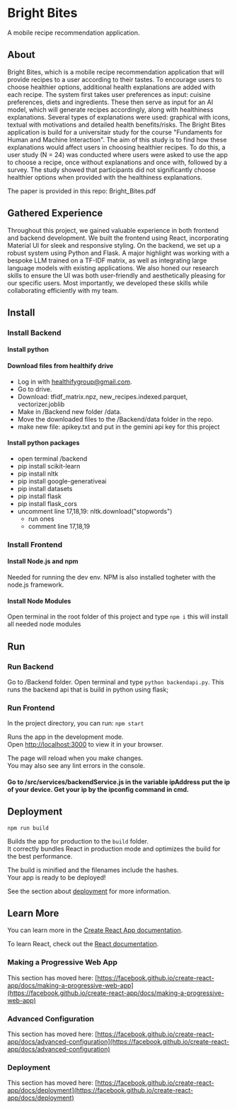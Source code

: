 # Bright Bites
A mobile recipe recommendation application.
## About
Bright Bites, which is a mobile recipe recommendation application that will provide recipes to a user according to their tastes. 
To encourage users to choose healthier options, additional health explanations are added with each recipe. The system first takes user preferences as input:
cuisine preferences, diets and ingredients. These then serve as input for an AI model, which will generate recipes accordingly, along with healthiness explanations.
Several types of explanations were used: graphical with icons, textual with motivations and detailed health benefits/risks.
The Bright Bites application is build for a universitair study for the course "Fundaments for Human and Machine Interaction".
The aim of this study is to find how these explanations would affect users in choosing healthier recipes. 
To do this, a user study (N = 24) was conducted where users were asked to use the app to choose a recipe, once without explanations and once
with, followed by a survey. The study showed that participants did not significantly choose healthier options when provided with the healthiness explanations.

The paper is provided in this repo: Bright_Bites.pdf

## Gathered Experience
Throughout this project, we gained valuable experience in both frontend and backend development. We built the frontend using React, incorporating Material UI for sleek and responsive styling. On the backend, we set up a robust system using Python and Flask. A major highlight was working with a bespoke LLM trained on a TF-IDF matrix, as well as integrating large language models with existing applications. We also honed our research skills to ensure the UI was both user-friendly and aesthetically pleasing for our specific users. Most importantly, we developed these skills while collaborating efficiently with my team.

## Install

### Install Backend

#### Install python

#### Download files from healthify drive
- Log in with healthifygroup@gmail.com.
- Go to drive.
- Download: tfidf_matrix.npz, new_recipes.indexed.parquet, vectorizer.joblib
- Make in /Backend new folder /data.
- Move the downloaded files to the /Backend/data folder in the repo.
- make new file: apikey.txt and put in the gemini api key for this project

#### Install python packages
- open terminal /backend
- pip install scikit-learn
- pip install nltk
- pip install google-generativeai
- pip install datasets
- pip install flask
- pip install flask_cors
- uncomment line 17,18,19: nltk.download("stopwords")
  - run ones
  - comment line 17,18,19

### Install Frontend

#### Install Node.js and npm
Needed for running the dev env.
NPM is also installed togheter with the node.js framework.

#### Install Node Modules

Open terminal in the root folder of this project and type `npm i` this will install all needed node modules

## Run

### Run Backend
Go to /Backend folder. Open terminal and type `python backendapi.py`. This runs the backend api that is build in python using flask;

### Run Frontend

In the project directory, you can run: `npm start`

Runs the app in the development mode.\
Open [http://localhost:3000](http://localhost:3000) to view it in your browser.

The page will reload when you make changes.\
You may also see any lint errors in the console.

#### Go to /src/services/backendService.js in the variable ipAddress put the ip of your device. Get your ip by the ipconfig command in cmd.

## Deployment

`npm run build`

Builds the app for production to the `build` folder.\
It correctly bundles React in production mode and optimizes the build for the best performance.

The build is minified and the filenames include the hashes.\
Your app is ready to be deployed!

See the section about [deployment](https://facebook.github.io/create-react-app/docs/deployment) for more information.

## Learn More

You can learn more in the [Create React App documentation](https://facebook.github.io/create-react-app/docs/getting-started).

To learn React, check out the [React documentation](https://reactjs.org/).

### Making a Progressive Web App

This section has moved here: [https://facebook.github.io/create-react-app/docs/making-a-progressive-web-app](https://facebook.github.io/create-react-app/docs/making-a-progressive-web-app)

### Advanced Configuration

This section has moved here: [https://facebook.github.io/create-react-app/docs/advanced-configuration](https://facebook.github.io/create-react-app/docs/advanced-configuration)

### Deployment

This section has moved here: [https://facebook.github.io/create-react-app/docs/deployment](https://facebook.github.io/create-react-app/docs/deployment)
